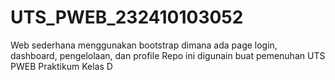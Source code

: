 # UTS_PWEB_232410103052


Web sederhana menggunakan bootstrap dimana ada page login, dashboard, pengelolaan, dan profile
Repo ini digunain buat pemenuhan UTS PWEB Praktikum Kelas D
